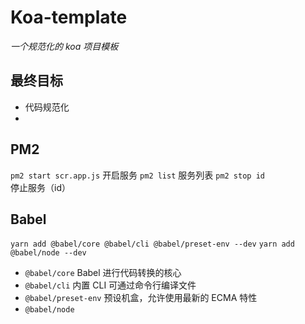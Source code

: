 # Koa-template

_一个规范化的 koa 项目模板_

## 最终目标

- 代码规范化
- 

## PM2 
`pm2 start scr.app.js` 开启服务
`pm2 list` 						 服务列表
`pm2 stop id` 				 停止服务（id）

## Babel

`yarn add @babel/core @babel/cli @babel/preset-env --dev`
`yarn add @babel/node --dev`

- `@babel/core` Babel 进行代码转换的核心
- `@babel/cli` 内置 CLI 可通过命令行编译文件
- `@babel/preset-env` 预设机盒，允许使用最新的 ECMA 特性
- `@babel/node` 
